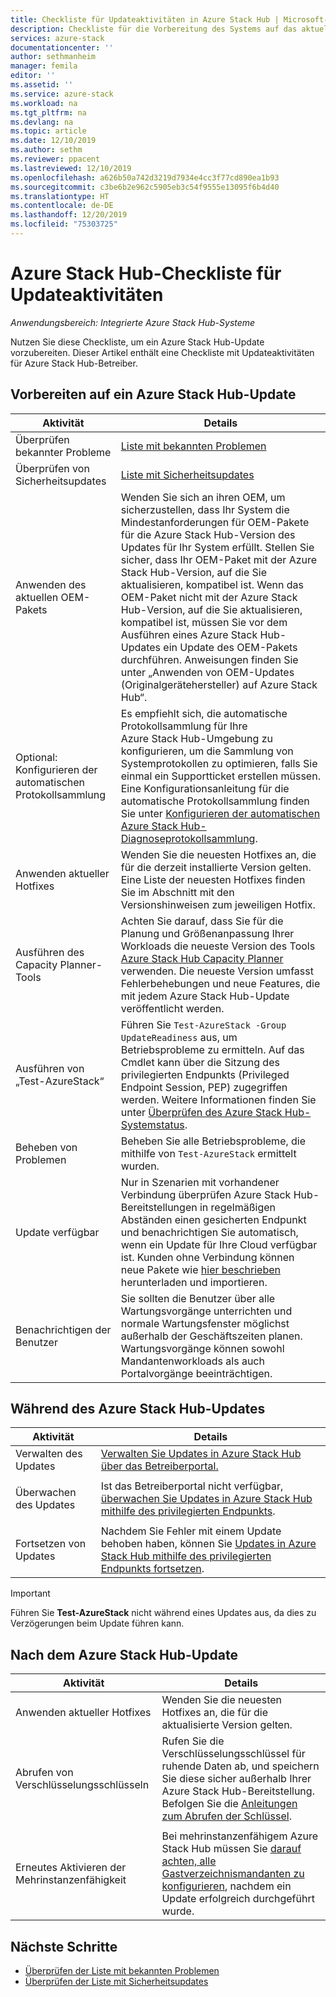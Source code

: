 ```yaml
---
title: Checkliste für Updateaktivitäten in Azure Stack Hub | Microsoft-Dokumentation
description: Checkliste für die Vorbereitung des Systems auf das aktuelle Azure Stack Hub-Update
services: azure-stack
documentationcenter: ''
author: sethmanheim
manager: femila
editor: ''
ms.assetid: ''
ms.service: azure-stack
ms.workload: na
ms.tgt_pltfrm: na
ms.devlang: na
ms.topic: article
ms.date: 12/10/2019
ms.author: sethm
ms.reviewer: ppacent
ms.lastreviewed: 12/10/2019
ms.openlocfilehash: a626b50a742d3219d7934e4cc3f77cd890ea1b93
ms.sourcegitcommit: c3be6b2e962c5905eb3c54f9555e13095f6b4d40
ms.translationtype: HT
ms.contentlocale: de-DE
ms.lasthandoff: 12/20/2019
ms.locfileid: "75303725"
---
```

# <a name="azure-stack-hub-update-activity-checklist"></a>Azure Stack Hub-Checkliste für Updateaktivitäten

*Anwendungsbereich: Integrierte Azure Stack Hub-Systeme*

Nutzen Sie diese Checkliste, um ein Azure Stack Hub-Update vorzubereiten. Dieser Artikel enthält eine Checkliste mit Updateaktivitäten für Azure Stack Hub-Betreiber.

## <a name="prepare-for-azure-stack-hub-update"></a>Vorbereiten auf ein Azure Stack Hub-Update

| Aktivität                     | Details                                                   |
|------------------------------|-----------------------------------------------------------|
| Überprüfen bekannter Probleme     | [Liste mit bekannten Problemen](known-issues.md)                |
| Überprüfen von Sicherheitsupdates | [Liste mit Sicherheitsupdates](release-notes-security-updates.md)      |
| Anwenden des aktuellen OEM-Pakets | Wenden Sie sich an ihren OEM, um sicherzustellen, dass Ihr System die Mindestanforderungen für OEM-Pakete für die Azure Stack Hub-Version des Updates für Ihr System erfüllt. Stellen Sie sicher, dass Ihr OEM-Paket mit der Azure Stack Hub-Version, auf die Sie aktualisieren, kompatibel ist. Wenn das OEM-Paket nicht mit der Azure Stack Hub-Version, auf die Sie aktualisieren, kompatibel ist, müssen Sie vor dem Ausführen eines Azure Stack Hub-Updates ein Update des OEM-Pakets durchführen. Anweisungen finden Sie unter „Anwenden von OEM-Updates (Originalgerätehersteller) auf Azure Stack Hub“. |
| Optional: Konfigurieren der automatischen Protokollsammlung | Es empfiehlt sich, die automatische Protokollsammlung für Ihre Azure Stack Hub-Umgebung zu konfigurieren, um die Sammlung von Systemprotokollen zu optimieren, falls Sie einmal ein Supportticket erstellen müssen. Eine Konfigurationsanleitung für die automatische Protokollsammlung finden Sie unter [Konfigurieren der automatischen Azure Stack Hub-Diagnoseprotokollsammlung](azure-stack-configure-automatic-diagnostic-log-collection.md). |
| Anwenden aktueller Hotfixes | Wenden Sie die neuesten Hotfixes an, die für die derzeit installierte Version gelten. Eine Liste der neuesten Hotfixes finden Sie im Abschnitt mit den Versionshinweisen zum jeweiligen Hotfix. |
| Ausführen des Capacity Planner-Tools | Achten Sie darauf, dass Sie für die Planung und Größenanpassung Ihrer Workloads die neueste Version des Tools [Azure Stack Hub Capacity Planner](azure-stack-capacity-planning-overview.md) verwenden. Die neueste Version umfasst Fehlerbehebungen und neue Features, die mit jedem Azure Stack Hub-Update veröffentlicht werden. |
| Ausführen von „Test-AzureStack“ | Führen Sie `Test-AzureStack -Group UpdateReadiness` aus, um Betriebsprobleme zu ermitteln. Auf das Cmdlet kann über die Sitzung des privilegierten Endpunkts (Privileged Endpoint Session, PEP) zugegriffen werden. Weitere Informationen finden Sie unter [Überprüfen des Azure Stack Hub-Systemstatus](azure-stack-diagnostic-test.md). |
| Beheben von Problemen | Beheben Sie alle Betriebsprobleme, die mithilfe von `Test-AzureStack` ermittelt wurden. |
| Update verfügbar | Nur in Szenarien mit vorhandener Verbindung überprüfen Azure Stack Hub-Bereitstellungen in regelmäßigen Abständen einen gesicherten Endpunkt und benachrichtigen Sie automatisch, wenn ein Update für Ihre Cloud verfügbar ist. Kunden ohne Verbindung können neue Pakete wie [hier beschrieben](azure-stack-apply-updates.md) herunterladen und importieren. |
| Benachrichtigen der Benutzer | Sie sollten die Benutzer über alle Wartungsvorgänge unterrichten und normale Wartungsfenster möglichst außerhalb der Geschäftszeiten planen. Wartungsvorgänge können sowohl Mandantenworkloads als auch Portalvorgänge beeinträchtigen. |

## <a name="during-azure-stack-hub-update"></a>Während des Azure Stack Hub-Updates

| Aktivität | Details |
|--------------------|------------------------------------------------------------------------------------------------------|
| Verwalten des Updates |[Verwalten Sie Updates in Azure Stack Hub über das Betreiberportal.](azure-stack-updates.md) |
|  |  |
| Überwachen des Updates | Ist das Betreiberportal nicht verfügbar, [überwachen Sie Updates in Azure Stack Hub mithilfe des privilegierten Endpunkts](azure-stack-monitor-update.md). |
|  |  |
| Fortsetzen von Updates | Nachdem Sie Fehler mit einem Update behoben haben, können Sie [Updates in Azure Stack Hub mithilfe des privilegierten Endpunkts fortsetzen](azure-stack-monitor-update.md). |

> [!IMPORTANT]  
> Führen Sie **Test-AzureStack** nicht während eines Updates aus, da dies zu Verzögerungen beim Update führen kann.

## <a name="after-azure-stack-hub-update"></a>Nach dem Azure Stack Hub-Update

| Aktivität | Details |
|--------------------------|----------------------------------------------------------------------------------------------------------------------------------------------------------------|
| Anwenden aktueller Hotfixes | Wenden Sie die neuesten Hotfixes an, die für die aktualisierte Version gelten. |
| Abrufen von Verschlüsselungsschlüsseln | Rufen Sie die Verschlüsselungsschlüssel für ruhende Daten ab, und speichern Sie diese sicher außerhalb Ihrer Azure Stack Hub-Bereitstellung. Befolgen Sie die [Anleitungen zum Abrufen der Schlüssel](azure-stack-security-bitlocker.md). |
|  |  |
| Erneutes Aktivieren der Mehrinstanzenfähigkeit | Bei mehrinstanzenfähigem Azure Stack Hub müssen Sie [darauf achten, alle Gastverzeichnismandanten zu konfigurieren](azure-stack-enable-multitenancy.md#configure-guest-directory), nachdem ein Update erfolgreich durchgeführt wurde. |

## <a name="next-steps"></a>Nächste Schritte

- [Überprüfen der Liste mit bekannten Problemen](known-issues.md)
- [Überprüfen der Liste mit Sicherheitsupdates](release-notes-security-updates.md)
